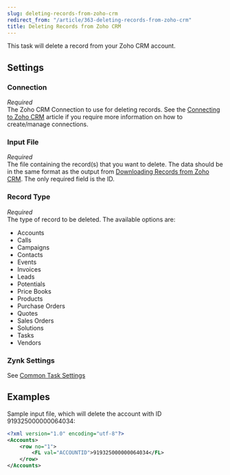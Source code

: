 ```yaml
---
slug: deleting-records-from-zoho-crm
redirect_from: "/article/363-deleting-records-from-zoho-crm"
title: Deleting Records from Zoho CRM
---
```

This task will delete a record from your Zoho CRM account.

## Settings
### Connection
_Required_  
The Zoho CRM Connection to use for deleting records.  See the [Connecting to Zoho CRM](connecting-to-zoho-crm) article if you require more information on how to create/manage connections.

### Input File
_Required_  
The file containing the record(s) that you want to delete. The data should be in the same format as the output from [Downloading Records from Zoho CRM](downloading-records-from-zoho-crm). The only required field is the ID.

### Record Type
_Required_  
The type of record to be deleted. The available options are:	

 * Accounts
 * Calls
 * Campaigns
 * Contacts
 * Events
 * Invoices
 * Leads
 * Potentials
 * Price Books
 * Products
 * Purchase Orders
 * Quotes
 * Sales Orders
 * Solutions
 * Tasks
 * Vendors

### Zynk Settings
See [Common Task Settings](common-task-settings)

## Examples
Sample input file, which will delete the account with ID 919325000000064034:

```xml
<?xml version="1.0" encoding="utf-8"?>
<Accounts>
    <row no="1">
        <FL val="ACCOUNTID">919325000000064034</FL>
    </row>
</Accounts>
```
